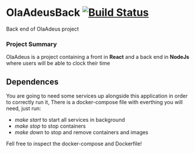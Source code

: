 # OlaAdeusBack [![Build Status](https://travis-ci.org/RafaelPSantos/OlaAdeusBack.svg?branch=master)](https://travis-ci.org/RafaelPSantos/OlaAdeusBack)


  Back end of OlaAdeus project

### Project Summary
  OlaAdeus is a project containing a front in **React** and a back end in **NodeJs** where users will be able to clock their time

## Dependences
  You are going to need some services up alongside this application in order to correctly run it,
  There is a docker-compose file with everthing you will need, just run:

  * *make start* to start all services in background
  * *make stop* to stop containers
  * *make down* to stop and remove containers and images

  Fell free to inspect the docker-compose and Dockerfile!


